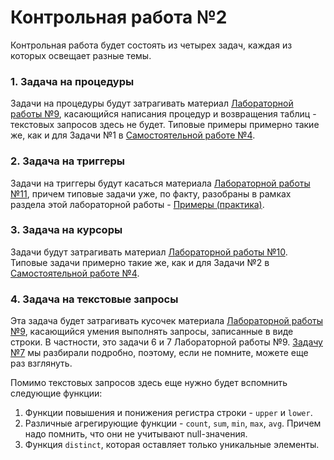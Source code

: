 # Контрольная работа №2
Контрольная работа будет состоять из четырех задач, каждая из которых освещает разные темы.

### 1. Задача на процедуры
Задачи на процедуры будут затрагивать материал [Лабораторной работы №9](https://github.com/NikitaBogoslovskiy/DatabaseCourse/tree/main/lab09), касающийся написания процедур и возвращения таблиц - текстовых запросов здесь не будет. Типовые примеры примерно такие же, как и для Задачи №1 в [Самостоятельной работе №4](https://github.com/NikitaBogoslovskiy/DatabaseCourse/tree/main/sr5).

### 2. Задача на триггеры
Задачи на триггеры будут касаться материала [Лабораторной работы №11](https://github.com/NikitaBogoslovskiy/DatabaseCourse/blob/main/lab11), причем типовые задачи уже, по факту, разобраны в рамках раздела этой лабораторной работы - [Примеры (практика)](https://github.com/NikitaBogoslovskiy/DatabaseCourse/blob/main/lab11/practice.md).

### 3. Задача на курсоры
Задачи будут затрагивать материал [Лабораторной работы №10](https://github.com/NikitaBogoslovskiy/DatabaseCourse/tree/main/lab10). Типовые задачи примерно такие же, как и для Задачи №2 в [Самостоятельной работе №4](https://github.com/NikitaBogoslovskiy/DatabaseCourse/tree/main/sr5).

### 4. Задача на текстовые запросы
Эта задача будет затрагивать кусочек материала [Лабораторной работы №9](https://github.com/NikitaBogoslovskiy/DatabaseCourse/tree/main/lab09), касающийся умения выполнять запросы, записанные в виде строки. В частности, это задачи 6 и 7 Лабораторной работы №9. [Задачу №7](https://github.com/NikitaBogoslovskiy/DatabaseCourse/blob/main/lab09/task_7.md) мы разбирали подробно, поэтому, если не помните, можете еще раз взглянуть.

Помимо текстовых запросов здесь еще нужно будет вспомнить следующие функции:
1. Функции повышения и понижения регистра строки - `upper` и `lower`.
2. Различные агрегирующие функции - `count`, `sum`, `min`, `max`, `avg`. Причем надо помнить, что они не учитывают null-значения.
3. Функция `distinct`, которая оставляет только уникальные элементы.
